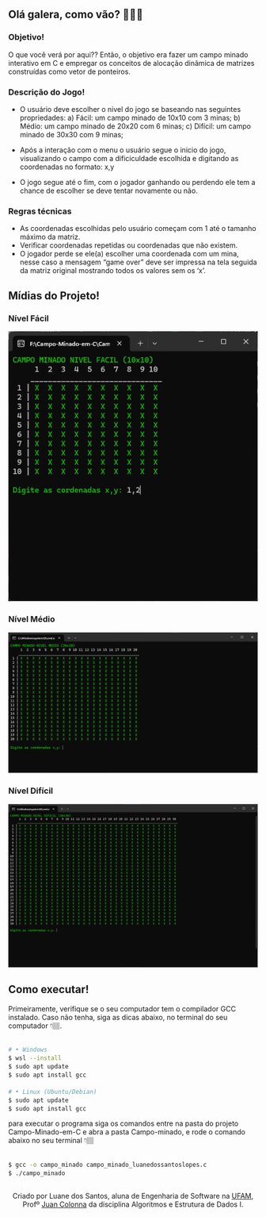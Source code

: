 ## Olá galera, como vão? 🖖🏽😊

### Objetivo!
O que você verá por aqui?? Então, o objetivo era fazer um campo minado interativo em C e empregar os conceitos de alocação dinâmica de matrizes construídas como vetor de
ponteiros.

### Descrição do Jogo!
- O usuário deve escolher o nivel do jogo se baseando nas seguintes propriedades:
    a) Fácil: um campo minado de 10x10 com 3 minas;
    b) Médio: um campo minado de 20x20 com 6 minas;
    c) Difícil: um campo minado de 30x30 com 9 minas;
  
- Após a interação com o menu o usuário segue o inicio do jogo, visualizando o campo com a dificiculdade escolhida e digitando as coordenadas no formato: x,y
- O jogo segue até o fim, com o jogador ganhando ou perdendo ele tem a chance de escolher se deve tentar novamente ou não.

### Regras técnicas
- As coordenadas escolhidas pelo usuário começam com 1 até o tamanho máximo da
matriz.
- Verificar coordenadas repetidas ou coordenadas que não existem.
- O jogador perde se ele(a) escolher uma coordenada com um mina, nesse caso a
mensagem “game over” deve ser impressa na tela seguida da matriz original mostrando
todos os valores sem os ‘x’.

## Mídias do Projeto!
### Nível Fácil
![Fácil](assets/campo-facil.png)
### Nível Médio
![Médio](assets/campo-medio.png)
### Nível Difícil
![Difícil](assets/campo-dificil.png)

## Como executar!

Primeiramente, verifique se o seu computador tem o compilador GCC instalado.
Caso não tenha, siga as dicas abaixo, no terminal do seu computador 👇🏽.

```bash

# •	Windows
$ wsl --install
$ sudo apt update
$ sudo apt install gcc

# •	Linux (Ubuntu/Debian)
$ sudo apt update
$ sudo apt install gcc

```
para executar o programa siga os comandos entre na pasta do projeto Campo-Minado-em-C e abra a pasta Campo-minado, e rode o comando abaixo no seu terminal 👇🏽

```bash

$ gcc -o campo_minado campo_minado_luanedossantoslopes.c
$ ./campo_minado

```

##
<div align='center'>   
Criado por Luane dos Santos, aluna de Engenharia de Software na <a href="https://icomp.ufam.edu.br/">UFAM</a>, Profº  <a href="https://www.linkedin.com/in/juan-colonna-700bba56">Juan Colonna</a> da disciplina Algoritmos e Estrutura de Dados I.
</div>
